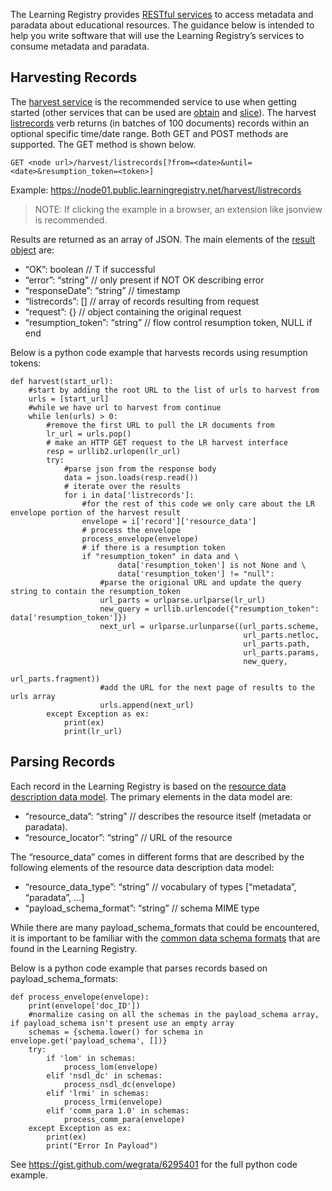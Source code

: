 The Learning Registry provides [RESTful services](http://docs.learningregistry.org/en/latest/spec/Services_and_APIs/index.html#services-and-apis) to access metadata and paradata about educational resources.  The guidance below is intended to help you write software that will use the Learning Registry’s services to consume metadata and paradata.

## Harvesting Records

The [harvest service](http://docs.learningregistry.org/en/latest/spec/Access_Services/index.html#basic-harvest-service) is the recommended service to use when getting started (other services that can be used are [obtain](http://docs.learningregistry.org/en/latest/spec/Access_Services/index.html#basic-obtain-service) and [slice](http://docs.learningregistry.org/en/latest/slicing/index.html)).  The harvest [listrecords](http://docs.learningregistry.org/en/latest/spec/Access_Services/index.html#list-records) verb returns (in batches of 100 documents) records within an optional specific time/date range.  Both GET and POST methods are supported.  The GET method is shown below.

```
GET <node url>/harvest/listrecords[?from=<date>&until=<date>&resumption_token=<token>]
```

Example: https://node01.public.learningregistry.net/harvest/listrecords

> NOTE: If clicking the example in a browser, an extension like jsonview is recommended.

Results are returned as an array of JSON.  The main elements of the [result object](http://docs.learningregistry.org/en/latest/spec/Access_Services/index.html#id5) are:
* “OK”: boolean // T if successful
* “error”: “string” // only present if NOT OK describing error
* “responseDate”: “string” // timestamp
* “listrecords”: [] // array of records resulting from request
* “request”: {} // object containing the original request
* “resumption_token”: “string” // flow control resumption token, NULL if end

Below is a python code example that harvests records using resumption tokens:
```
def harvest(start_url):
    #start by adding the root URL to the list of urls to harvest from
    urls = [start_url]
    #while we have url to harvest from continue
    while len(urls) > 0:        
        #remove the first URL to pull the LR documents from
        lr_url = urls.pop()
        # make an HTTP GET request to the LR harvest interface
        resp = urllib2.urlopen(lr_url)
        try:
            #parse json from the response body
            data = json.loads(resp.read())
            # iterate over the results
            for i in data['listrecords']:
                #for the rest of this code we only care about the LR envelope portion of the harvest result
                envelope = i['record']['resource_data']
                # process the envelope
                process_envelope(envelope)
                # if there is a resumption token
                if "resumption_token" in data and \
                        data['resumption_token'] is not None and \
                        data['resumption_token'] != "null":
                    #parse the origional URL and update the query string to contain the resumption_token
                    url_parts = urlparse.urlparse(lr_url)
                    new_query = urllib.urlencode({"resumption_token": data['resumption_token']})
                    next_url = urlparse.urlunparse((url_parts.scheme,
                                                    url_parts.netloc,
                                                    url_parts.path,
                                                    url_parts.params,
                                                    new_query,
                                                    url_parts.fragment))
                    #add the URL for the next page of results to the urls array
                    urls.append(next_url)
        except Exception as ex:
            print(ex)
            print(lr_url)
```

## Parsing Records

Each record in the Learning Registry is based on the [resource data description data model](http://docs.learningregistry.org/en/latest/spec/Resource_Data_Data_Model/index.html#resource-data-description-data-model).  The primary elements in the data model are:
* “resource_data”: “string” // describes the resource itself (metadata or paradata).
* “resource_locator”: “string” // URL of the resource

The “resource_data” comes in different forms that are described by the following elements of the resource data description data model:
* “resource_data_type”: “string” // vocabulary of types [“metadata”, “paradata”, …]
* “payload_schema_format”: “string” // schema MIME type

While there are many payload_schema_formats that could be encountered, it is important to be familiar with the [common data schema formats](https://github.com/LearningRegistry/LearningRegistry/wiki/Common-Data-Schema-Formats-in-Learning-Registry) that are found in the Learning Registry.

Below is a python code example that parses records based on payload_schema_formats:
```
def process_envelope(envelope):    
    print(envelope['doc_ID'])
    #normalize casing on all the schemas in the payload_schema array, if payload_schema isn't present use an empty array
    schemas = {schema.lower() for schema in envelope.get('payload_schema', [])}
    try:
        if 'lom' in schemas:
            process_lom(envelope)
        elif 'nsdl_dc' in schemas:
            process_nsdl_dc(envelope)
        elif 'lrmi' in schemas:
            process_lrmi(envelope)
        elif 'comm_para 1.0' in schemas:
            process_comm_para(envelope)
    except Exception as ex:
        print(ex)
        print("Error In Payload")
```

See https://gist.github.com/wegrata/6295401 for the full python code example.